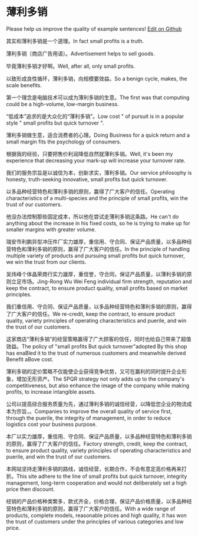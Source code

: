 # 薄利多销

Please help us improve the quality of example sentences! [Edit on Github](https://github.com/jiyushe/jiyu-example-sentence-source/blob/main/chinese/boliduoxiao.md)

<p><span class="chinese">其实和薄利多销是一个道理。</span><span class="english">In fact small profits is a truth.</span></p>

<p><span class="chinese">薄利多销〔商店广告用语〕。</span><span class="english">Advertisement helps to sell goods.</span></p>

<p><span class="chinese">毕竟薄利多销才好啊。</span><span class="english">Well, after all, only small profits.</span></p>

<p><span class="chinese">以致形成良性循环，薄利多销，向规模要效益。</span><span class="english">So a benign cycle, makes, the scale benefits.</span></p>

<p><span class="chinese">第一个理念是电脑技术可以成为薄利多销的生意。</span><span class="english">The first was that computing could be a high-volume, low-margin business.</span></p>

<p><span class="chinese">“低成本”追求的是大众化的“薄利多销”。</span><span class="english">Low cost " of pursuit is in a popular style " small profits but quick turnover ".</span></p>

<p><span class="chinese">薄利多销做生意，适合消费者的心理。</span><span class="english">Doing Business for a quick return and a small margin fits the psychology of consumers.</span></p>

<p><span class="chinese">根据我的经验，只要把售价利润降低自然就薄利多销。</span><span class="english">Well, it's been my experience that decreasing your mark-up will increase your turnover rate.</span></p>

<p><span class="chinese">我们的服务宗旨是以诚信为本，创新求实，薄利多销。</span><span class="english">Our service philosophy is honesty, truth-seeking innovative, small profits but quick turnover.</span></p>

<p><span class="chinese">以多品种经营特色和薄利多销的原则，赢得了广大客户的信任。</span><span class="english">Operating characteristics of a multi-species and the principle of small profits, win the trust of our customers.</span></p>

<p><span class="chinese">他没办法控制那些固定成本，所以他在尝试走薄利多销这条路。</span><span class="english">He can't do anything about the increase in his fixed costs, so he is trying to make up for smaller margins with greater volume.</span></p>

<p><span class="chinese">瑞安市利鹏异型冲压件厂实力雄厚，重信用、守合同、保证产品质量，以多品种经营特色和薄利多销的原则，赢得了广大客户的信任。</span><span class="english">In the principle of handling multiple variety of products and pursuing small profits but quick turnover, we win the trust from our clients.</span></p>

<p><span class="chinese">吴炜峰个体晶荣商行实力雄厚，重信誉，守合同，保证产品质量，以薄利多销的原则立足市场。</span><span class="english">Jing-Rong Wu Wei Feng individual firm strength, reputation and keep the contract, to ensure product quality, small profits based on market principles.</span></p>

<p><span class="chinese">我们重信用、守合同、保证产品质量，以多品种经营特色和薄利多销的原则，赢得了广大客户的信任。</span><span class="english">We re-credit, keep the contract, to ensure product quality, variety principles of operating characteristics and puerile, and win the trust of our customers.</span></p>

<p><span class="chinese">这家商店“薄利多销”的经营策略赢得了广大顾客的信任，同时也给自己带来了超值效益。</span><span class="english">The policy of "small profits But quick turnover"adopted By this shop has enaBled it to the trust of numerous customers and meanwhile derived Benefit aBove cost.</span></p>

<p><span class="chinese">薄利多销的定价策略不仅能使企业获得竞争优势，又可在赢利的同时提升企业形象，增加无形资产。</span><span class="english">The SPQR strategy not only adds up to the company's competitiveness, but also enhance the image of the company while making profits, to increase intangible assets.</span></p>

<p><span class="chinese">公司以提高综合服务质量为先，通过薄利多销的诚信经营，以降低您企业的物流成本为宗旨，。</span><span class="english">Companies to improve the overall quality of service first, through the puerile, the integrity of management, in order to reduce logistics cost your business purpose.</span></p>

<p><span class="chinese">本厂以实力雄厚，重信用、守合同、保证产品质量，以多品种经营特色和薄利多销的原则，赢得了广大客户的信任。</span><span class="english">Factory strength, credit, keep the contract, to ensure product quality, variety principles of operating characteristics and puerile, and win the trust of our customers.</span></p>

<p><span class="chinese">本网站坚持走薄利多销的路线，诚信经营，长期合作，不会有意定高价格再来打折。</span><span class="english">This site adhere to the line of small profits but quick turnover, integrity management, long-term cooperation and would not deliberately set a high price then discount.</span></p>

<p><span class="chinese">经销的产品价格种类繁多，款式齐全，价格合理，保证产品价格质量，以多品种经营特色和薄利多销的原则，赢得了广大客户的信任。</span><span class="english">With a wide range of products, complete models, reasonable prices and high quality, it has won the trust of customers under the principles of various categories and low price.</span></p>

